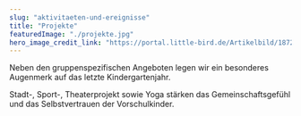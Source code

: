 ```yaml
---
slug: "aktivitaeten-und-ereignisse"
title: "Projekte"
featuredImage: "./projekte.jpg"
hero_image_credit_link: "https://portal.little-bird.de/Artikelbild/1872f9fd-dc08-11ec-bb30-0201f7cef672/44fd1158-1f77-11eb-95e6-48df37920e6f"
---
```



Neben den gruppenspezifischen Angeboten legen wir ein besonderes Augenmerk auf das letzte Kindergartenjahr.

Stadt-, Sport-, Theaterprojekt sowie Yoga stärken das Gemeinschaftsgefühl und das Selbstvertrauen der Vorschulkinder.